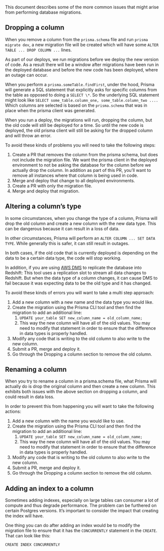 This document describes some of the more common issues that might arise from
performing database migrations.

## Dropping a column

When you remove a column from the `prisma.schema` file and run
`prisma migrate dev`, a new migration file will be created which will have some
`ALTER TABLE ... DROP COLUMN ...` lines.

As part of our deploys, we run migrations before we deploy the new version of
code. As a result there will be a window after migrations have been run in the
deployed database and before the new code has been deployed, where an outage
can occur.

When you perform a `prisma.someTable.findFirst`, under the hood, Prisma will
generate a SQL statement that explicitly asks for specific columns from the
table as opposed to doing a `SELECT \*`. So the underlying SQL statement might
look like `SELECT some_table.column_one, some_table.column_two ....` Which
columns are selected is based on the `prisma.schema` that was in place when
the prisma client was generated.

When you run a deploy, the migrations will run, dropping the column, but the
old code will still be deployed for a time. So until the new code is deployed,
the old prisma client will still be asking for the dropped column and will
throw an error.

To avoid these kinds of problems you will need to take the following steps:

1. Create a PR that removes the column from the prisma schema, but does not
   include the migration file. We want the prisma client in the deployed
   environment to not be asking the database for the column before we actually
   drop the column. In addition as part of this PR, you’ll want to remove all
   instances where that column is being used in code.
2. Merge and deploy that change to all deployed environments.
3. Create a PR with only the migration file.
4. Merge and deploy that migration.

## Altering a column’s type

In some circumstances, when you change the type of a column, Prisma will drop
the old column and create a new column with the new data type. This can be
dangerous because it can result in a loss of data.

In other circumstances, Prisma will perform an `ALTER COLUMN ... SET DATA TYPE`.
While generally this is safer, it can still result in outages.

In both cases, if the old code that is currently deployed is depending on the
data to be a certain data type, the code will stop working.

In addition, if you are using [AWS DMS](https://aws.amazon.com/dms/) to
replicate the database into Redshift: This tool uses a replication slot to
stream all data changes to Redshift. But when the data type of a column changes,
it can cause DMS to fail because it was expecting data to be the old type and
it has changed.

To avoid these kinds of errors you will want to take a multi step approach:

1. Add a new column with a new name and the data type you would like.
2. Create the migration using the Prisma CLI tool and then find the migration
   to add an additional line:
   1. `UPDATE your_table SET new_column_name = old_column_name;`
   2. This way the new column will have all of the old values. You may need to
      modify that statement in order to ensure that the difference in data types
      is properly handled.
3. Modify any code that is writing to the old column to also write to the new column.
4. Submit a PR, merge and deploy it.
5. Go through the Dropping a column section to remove the old column.

## Renaming a column

When you try to rename a column in a prisma.schema file, what Prisma will
actually do is drop the original column and then create a new column. This
exhibits both issues with the above section on dropping a column, and could
result in data loss.

In order to prevent this from happening you will want to take the following
actions:

1. Add a new column with the name you would like to use.
2. Create the migration using the Prisma CLI tool and then find the migration
   to add an additional line:
   1. `UPDATE your_table SET new_column_name = old_column_name;`
   2. This way the new column will have all of the old values. You may need to modify that statement in order to ensure that the difference in data types is properly handled.
3. Modify any code that is writing to the old column to also write to the new column.
4. Submit a PR, merge and deploy it.
5. Go through the Dropping a column section to remove the old column.

## Adding an index to a column

Sometimes adding indexes, especially on large tables can consumer a lot of
compute and thus degrade performance. The problem can be furthered on certain
Postgres versions. It’s important to consider the impact that creating the
index will have.

One thing you can do after adding an index would be to modify the migration
file to ensure that it has the `CONCURRENTLY` statement in the `CREATE`.
That can look like this:

`CREATE INDEX CONCURRENTLY`

